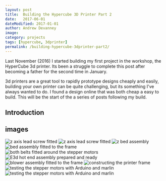 ```yaml
---
layout: post
title:  Building the Hypercube 3D Printer Part 2
date:   2017-06-01
dateModified: 2017-01-01
author: Andrew Devanney
image:
category: projects
tags: [hypercube, 3dprinter]
permalink: /building-hypercube-3dprinter-part2/
---
```


Last November (2016) I started building my first project in the workshop, the HyperCube 3d printer. Its been a struggle to complete this post after becoming a father for the second time in January.

3d printers are a great tool to rapidly prototype designs cheaply and easily, building your own printer can be quite challenging, but its something I've always wanted to do. I found a design online that was both cheap a easy to build. This will be the start of the a series of posts following my build.
<!--more-->

## Introduction





## images

![][z-axis-lead-screw-fitted]
![][z-axis-lead-screw-fitted2]
![][z-bed-assembly]
![][bed-assembly-fitted]
![][both-belts-fitted]
![][e3d-hotend]
![][fan-blower-fitted]
![][frame-building]
![][testing-stepper-motors]
![][testing-stepper-motors2]


[z-axis-lead-screw-fitted]:/images/hypercube-3dprinter/z-axis-lead-screw-fitted.jpg "z axis lead screw fitted"
[z-axis-lead-screw-fitted2]:/images/hypercube-3dprinter/z-axis-lead-screw-fitted2.jpg "z axis lead screw fitted"
[z-bed-assembly]:/images/hypercube-3dprinter/z-bed-assembly.jpg "z bed assembly"
[fan-blower-fitted]:/images/hypercube-3dprinter/fan-blower-assembly-fitted.jpg "blower assembly fitted to the frame"
[frame-building]:/images/hypercube-3dprinter/extrusion.jpg "constructing the printer frame"
[bed-assembly-fitted]:/images/hypercube-3dprinter/bed-assembly-fitted.jpg "bed assembly fitted to the frame"
[both-belts-fitted]:/images/hypercube-3dprinter/both-belts-fitted.jpg "both belts fitted around the stepper motors"
[e3d-hotend]:/images/hypercube-3dprinter/e3d-hotend-assembly.jpg "E3d hot end assembly prepared and ready"
[testing-stepper-motors]:/images/hypercube-3dprinter/testing-stepper-motors.jpg "testing the stepper motors with Arduino and marlin"
[testing-stepper-motors2]:/images/hypercube-3dprinter/testing-stepper-motors2.jpg "testing the stepper motors with Arduino and marlin"
